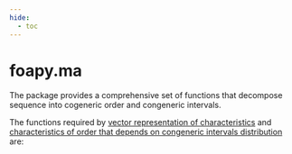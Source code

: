 ```yaml
---
hide:
  - toc
---
```

# foapy.ma

The package provides a comprehensive set of functions that decompose sequence into cogeneric order and congeneric intervals.

The functions required by [vector representation of characteristics](/references/characteristics/ma) and [characteristics of order that depends on congeneric intervals distribution](/references/characteristics) are:
